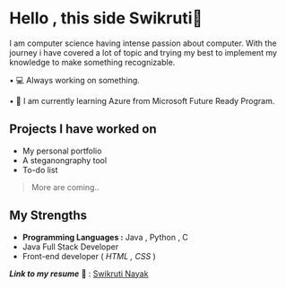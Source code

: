 # Hello , this side Swikruti👋
I am computer science having intense passion about computer. With the journey i have covered a lot of topic and trying my best to implement my knowledge to make something recognizable.
	
  • 💻 Always working on something.
  
  • 📍 I am currently learning Azure from Microsoft Future Ready Program.

## Projects I have worked on
+ My personal portfolio
+ A steganongraphy tool
+ To-do list
> More are coming..

## My Strengths
- **Programming Languages :** Java , Python , C
- Java Full Stack Developer
- Front-end developer ( *HTML , CSS* )

***Link to my resume*** 🔗 : [Swikruti Nayak](https://www.canva.com/design/DAFqlwvpLs0/GEa1naDqVm0C0rNGk5rdWw/edit?utm_content=DAFqlwvpLs0&utm_campaign=designshare&utm_medium=link2&utm_source=sharebutton)
